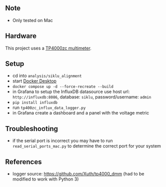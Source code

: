 ## Note
- Only tested on Mac

## Hardware
This project uses a [TP4000zc multimeter](https://www.amazon.com/gp/product/B000OPDFLM/ref=ppx_yo_dt_b_search_asin_title?ie=UTF8&psc=1).

## Setup

- cd into `analysis/siklu_alignment`
- start [Docker Desktop](https://www.docker.com/products/docker-desktop/)
- `docker compose up -d --force-recreate --build`
- in Grafana to setup the InfluxDB datasource use host url: `http://influxdb:8086`, database: `siklu`, password/username: `admin`
- `pip install influxdb`
- run `tp400zc_influx_data_logger.py`
- in Grafana create a dashboard and a panel with the voltage metric

## Troubleshooting 
- if the serial port is incorrect you may have to run `read_serial_ports_mac.py` to determine the correct port for your system

## References
- logger source: https://github.com/Xuth/tp4000_dmm (had to be modified to work with Python 3)
